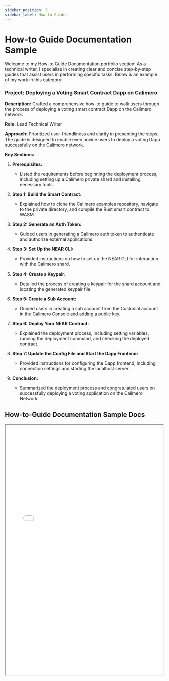 ```yaml
---
sidebar_position: 3
sidebar_label: How-to Guides
---
```


# How-to Guide Documentation Sample

Welcome to my How-to Guide Documentation portfolio section! As a technical writer, I specialize in creating clear and concise step-by-step guides that assist users in performing specific tasks. Below is an example of my work in this category:

### Project: Deploying a Voting Smart Contract Dapp on Calimero

**Description:** Crafted a comprehensive how-to guide to walk users through the process of deploying a voting smart contract Dapp on the Calimero network.

**Role:** Lead Technical Writer

**Approach:** Prioritized user-friendliness and clarity in presenting the steps. The guide is designed to enable even novice users to deploy a voting Dapp successfully on the Calimero network.

**Key Sections:**

1. **Prerequisites:**
   - Listed the requirements before beginning the deployment process, including setting up a Calimero private shard and installing necessary tools.

2. **Step 1: Build the Smart Contract:**
   - Explained how to clone the Calimero examples repository, navigate to the private directory, and compile the Rust smart contract to WASM.

3. **Step 2: Generate an Auth Token:**
   - Guided users in generating a Calimero auth token to authenticate and authorize external applications.

4. **Step 3: Set Up the NEAR CLI:**
   - Provided instructions on how to set up the NEAR CLI for interaction with the Calimero shard.

5. **Step 4: Create a Keypair:**
   - Detailed the process of creating a keypair for the shard account and locating the generated keypair file.

6. **Step 5: Create a Sub Account:**
   - Guided users in creating a sub account from the Custodial account in the Calimero Console and adding a public key.

7. **Step 6: Deploy Your NEAR Contract:**
   - Explained the deployment process, including setting variables, running the deployment command, and checking the deployed contract.

8. **Step 7: Update the Config File and Start the Dapp Frontend:**
   - Provided instructions for configuring the Dapp frontend, including connection settings and starting the localhost server.

9. **Conclusion:**
   - Summarized the deployment process and congratulated users on successfully deploying a voting application on the Calimero Network.

## How-to-Guide Documentation Sample Docs

<iframe width="100%" height="800" src="/img/pdf/voting-tutorial.pdf"/>

If you're interested in collaborating on similar projects or would like more details, feel free to [contact me](mailto:favourkelvin17@gmail.com). I'm excited to discuss how I can assist in creating effective how-to guides for your technical endeavors!

